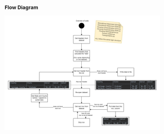 ### Flow Diagram
![Flow Diagram](https://raw.githubusercontent.com/C-DRAPS/C-DRAPS_Code/main/Humane%20Housing/7-Pillars%20of%20Health%20Flow%20Diagram.jpg)
